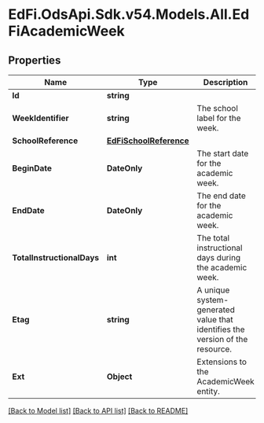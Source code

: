 # EdFi.OdsApi.Sdk.v54.Models.All.EdFiAcademicWeek

## Properties

Name | Type | Description | Notes
------------ | ------------- | ------------- | -------------
**Id** | **string** |  | [optional] 
**WeekIdentifier** | **string** | The school label for the week. | 
**SchoolReference** | [**EdFiSchoolReference**](EdFiSchoolReference.md) |  | 
**BeginDate** | **DateOnly** | The start date for the academic week. | 
**EndDate** | **DateOnly** | The end date for the academic week. | 
**TotalInstructionalDays** | **int** | The total instructional days during the academic week. | 
**Etag** | **string** | A unique system-generated value that identifies the version of the resource. | [optional] 
**Ext** | **Object** | Extensions to the AcademicWeek entity. | [optional] 

[[Back to Model list]](../README.md#documentation-for-models) [[Back to API list]](../README.md#documentation-for-api-endpoints) [[Back to README]](../README.md)

